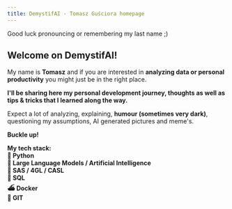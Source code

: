 ```yaml
---
title: DemystifAI - Tomasz Guściora homepage
---
```

Good luck pronouncing or remembering my last name ;)
  
  
  
## Welcome on DemystifAI!

My name is **Tomasz** and if you are interested in **analyzing data or personal productivity** you might just be in the right place.   
  
**I'll be sharing here my personal development journey, thoughts as well as tips & tricks that I learned along the way.**  
  
Expect a lot of analyzing, explaining, **humour (sometimes very dark)**, questioning my assumptions, AI generated pictures and meme's.  
  
**Buckle up!**  
  
**My tech stack:**  
**🐍 Python**  
**🤖 Large Language Models / Artificial Intelligence**  
**🦾 SAS / 4GL / CASL**  
**🏫 SQL**  
**⛴️ Docker**  
**📑 GIT**    
